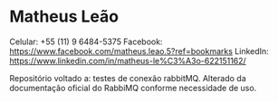 # Matheus Leão
Celular: +55 (11) 9 6484-5375
Facebook: https://www.facebook.com/matheus.leao.5?ref=bookmarks
LinkedIn: https://www.linkedin.com/in/matheus-le%C3%A3o-622151162/

Repositório voltado a: testes de conexão rabbitMQ. Alterado da documentação oficial do RabbiMQ conforme necessidade de uso.
